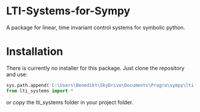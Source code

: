 # LTI-Systems-for-Sympy

A package for linear, time invariant control systems for symbolic python.

# Installation

There is currently no installer for this package. Just clone the repository and use:
```python
sys.path.append('C:\Users\Benedikt\SkyDrive\Documents\Progra\sympy\lti systems')
from lti_systems import *
```
or copy the lti_systems folder in your project folder.
